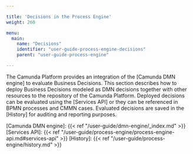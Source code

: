 ```yaml
---

title: 'Decisions in the Process Engine'
weight: 260

menu:
  main:
    name: "Decisions"
    identifier: "user-guide-process-engine-decisions"
    parent: "user-guide-process-engine"

---
```


The Camunda Platform provides an integration of the [Camunda DMN engine] to
evaluate Business Decisions. This section describes how to deploy Business
Decisions modeled as DMN decisions together with other resources to the
repository of the Camunda Platform. Deployed decisions can be evaluated
using the [Services API] or they can be referenced in BPMN processes and CMMN
cases. Evaluated decisions are saved in the [History] for auditing and reporting purposes.

[Camunda DMN engine]: {{< ref "/user-guide/dmn-engine/_index.md" >}}
[Services API]: {{< ref "/user-guide/process-engine/process-engine-api.md#services-api" >}}
[History]: {{< ref "/user-guide/process-engine/history.md" >}}
